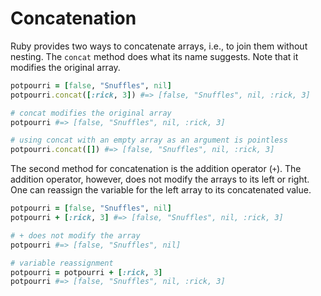 # Concatenation

Ruby provides two ways to concatenate arrays, i.e., to join them without
nesting. The `concat` method does what its name suggests. Note that it modifies
the original array.

```ruby
potpourri = [false, "Snuffles", nil]
potpourri.concat([:rick, 3]) #=> [false, "Snuffles", nil, :rick, 3]

# concat modifies the original array
potpourri #=> [false, "Snuffles", nil, :rick, 3]

# using concat with an empty array as an argument is pointless
potpourri.concat([]) #=> [false, "Snuffles", nil, :rick, 3]
```

The second method for concatenation is the addition operator (`+`). The addition
operator, however, does not modify the arrays to its left or right. One can
reassign the variable for the left array to its concatenated value.

```ruby
potpourri = [false, "Snuffles", nil]
potpourri + [:rick, 3] #=> [false, "Snuffles", nil, :rick, 3]

# + does not modify the array
potpourri #=> [false, "Snuffles", nil]

# variable reassignment
potpourri = potpourri + [:rick, 3]
potpourri #=> [false, "Snuffles", nil, :rick, 3]
```
